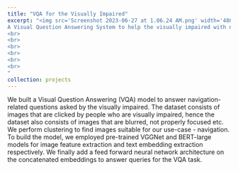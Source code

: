 ```yaml
---
title: "VQA for the Visually Impaired"
excerpt: "<img src='Screenshot 2023-06-27 at 1.06.24 AM.png' width='480' height='500' align='left'> 
A Visual Question Answering System to help the visually impaired with navigation. We explored large pre-trained models (VGGNet and BERT) for images and text to answer queries by the visually impaired.  [(Link to project site)](https://yusufali98.github.io/Visual-Reasoning-for-the-Visually-Impaired/) <br>
<br>
<br>
<br>
<br>
<br>
<br>
"
collection: projects
---
```


We built a Visual Question Answering (VQA) model to answer navigation-related questions asked by the visually impaired. The dataset consists of images that are clicked by people who are visually impaired, hence the dataset also consists of images that are blurred, not properly focused etc. We perform clustering to find images suitable for our use-case - navigation. To build the model, we employed pre-trained VGGNet and BERT-large models for image feature extraction and text embedding extraction respectively. We finally add a feed forward neural network architecture on the concatenated embeddings to answer queries for the VQA task. 


